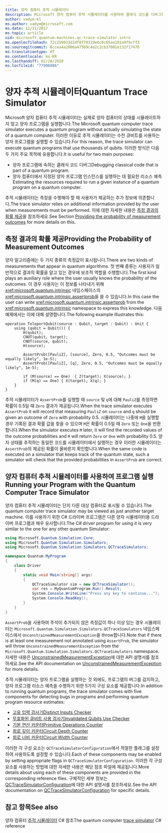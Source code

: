 ```yaml
---
title: 양자 컴퓨터 추적 시뮬레이터
description: Microsoft 양자 컴퓨터 추적 시뮬레이터를 사용하여 클래식 코드를 디버그하고 양자 프로그램의 리소스 요구 사항을 예측하는 방법을 알아봅니다.
author: vadym-kl
ms.author: vadym@microsoft.com
ms.date: 12/11/2017
ms.topic: article
uid: microsoft.quantum.machines.qc-trace-simulator.intro
ms.openlocfilehash: 72c259933d2df8f79319e6c0c65ae181a9f9cff3
ms.sourcegitcommit: 6ccea4a2006a47569c4e2c2cb37001e132f17476
ms.translationtype: HT
ms.contentlocale: ko-KR
ms.lasthandoff: 02/28/2020
ms.locfileid: "77906086"
---
```

# <a name="quantum-trace-simulator"></a><span data-ttu-id="fa6e5-103">양자 추적 시뮬레이터</span><span class="sxs-lookup"><span data-stu-id="fa6e5-103">Quantum Trace Simulator</span></span>

<span data-ttu-id="fa6e5-104">Microsoft 양자 컴퓨터 추적 시뮬레이터는 실제로 양자 컴퓨터의 상태를 시뮬레이트하지 않고 양자 프로그램을 실행합니다.</span><span class="sxs-lookup"><span data-stu-id="fa6e5-104">The Microsoft quantum computer trace simulator executes a quantum program without actually simulating the state of a quantum computer.</span></span>  <span data-ttu-id="fa6e5-105">이러한 이유로 추적 시뮬레이터는 수천 큐비트를 사용하는 양자 프로그램을 실행할 수 있습니다.</span><span class="sxs-lookup"><span data-stu-id="fa6e5-105">For this reason, the trace simulator can execute quantum programs that use thousands of qubits.</span></span>  <span data-ttu-id="fa6e5-106">이러한 방식은 다음 두 가지 주요 목적에 유용합니다.</span><span class="sxs-lookup"><span data-stu-id="fa6e5-106">It is useful for two main purposes:</span></span> 

* <span data-ttu-id="fa6e5-107">양자 프로그램에 속하는 클래식 코드 디버그</span><span class="sxs-lookup"><span data-stu-id="fa6e5-107">Debugging classical code that is part of a quantum program.</span></span> 
* <span data-ttu-id="fa6e5-108">양자 컴퓨터에서 지정된 양자 프로그램 인스턴스를 실행하는 데 필요한 리소스 예측</span><span class="sxs-lookup"><span data-stu-id="fa6e5-108">Estimating the resources required to run a given instance of a quantum program on a quantum computer.</span></span>

<span data-ttu-id="fa6e5-109">추적 시뮬레이터는 측정을 수행해야 할 때 사용자가 제공하는 추가 정보에 의존합니다.</span><span class="sxs-lookup"><span data-stu-id="fa6e5-109">The trace simulator relies on additional information provided by the user when measurements must be performed.</span></span> <span data-ttu-id="fa6e5-110">이에 대한 자세한 내용은 [측정 결과의 확률 제공](#providing-the-probability-of-measurement-outcomes)을 참조하세요.</span><span class="sxs-lookup"><span data-stu-id="fa6e5-110">See Section [Providing the probability of measurement outcomes](#providing-the-probability-of-measurement-outcomes) for more details on this.</span></span> 

## <a name="providing-the-probability-of-measurement-outcomes"></a><span data-ttu-id="fa6e5-111">측정 결과의 확률 제공</span><span class="sxs-lookup"><span data-stu-id="fa6e5-111">Providing the Probability of Measurement Outcomes</span></span>

<span data-ttu-id="fa6e5-112">양자 알고리즘에는 두 가지 종류의 측정값이 표시됩니다.</span><span class="sxs-lookup"><span data-stu-id="fa6e5-112">There are two kinds of measurements that appear in quantum algorithms.</span></span> <span data-ttu-id="fa6e5-113">첫 번째 종류는 사용자가 일반적으로 결과의 확률을 알고 있는 경우에 보조적 역할을 수행합니다.</span><span class="sxs-lookup"><span data-stu-id="fa6e5-113">The first kind plays an auxiliary role where the user usually knows the probability of the outcomes.</span></span> <span data-ttu-id="fa6e5-114">이 경우 사용자는 이 정보를 나타내기 위해 <xref:microsoft.quantum.intrinsic> 네임스페이스의 <xref:microsoft.quantum.intrinsic.assertprob>을 쓸 수 있습니다.</span><span class="sxs-lookup"><span data-stu-id="fa6e5-114">In this case the user can write <xref:microsoft.quantum.intrinsic.assertprob> from the <xref:microsoft.quantum.intrinsic> namespace to express this knowledge.</span></span> <span data-ttu-id="fa6e5-115">다음 예제에서는 이에 대해 설명합니다.</span><span class="sxs-lookup"><span data-stu-id="fa6e5-115">The following example illustrates this:</span></span>

```qsharp
operation TeleportQubit(source : Qubit, target : Qubit) : Unit {
    using (qubit = Qubit()) {
        H(qubit);
        CNOT(qubit, target);
        CNOT(source, qubit);
        H(source);

        AssertProb([PauliZ], [source], Zero, 0.5, "Outcomes must be equally likely", 1e-5);
        AssertProb([PauliZ], [q], Zero, 0.5, "Outcomes must be equally likely", 1e-5);

        if (M(source) == One)  { Z(target); X(source); }
        if (M(q) == One) { X(target); X(q); }
    }
}
```

<span data-ttu-id="fa6e5-116">추적 시뮬레이터가 `AssertProb`를 실행할 때 `source` 및 `q`에 대해 `PauliZ`를 측정하면 확률이 0.5일 때 `Zero` 결과가 제공됩니다.</span><span class="sxs-lookup"><span data-stu-id="fa6e5-116">When the trace simulator executes `AssertProb` it will record that measuring `PauliZ` on `source` and `q` should be given an outcome of `Zero` with probability 0.5.</span></span> <span data-ttu-id="fa6e5-117">시뮬레이터는 나중에 `M`을 실행할 경우 기록된 결과 확률 값을 찾을 수 있으며 `M`은 확률이 0.5일 때 `Zero` 또는 `One`을 반환합니다.</span><span class="sxs-lookup"><span data-stu-id="fa6e5-117">When the simulator executes `M` later, it will find the recorded values of the outcome probabilities and `M` will return `Zero` or `One` with probability 0.5.</span></span> <span data-ttu-id="fa6e5-118">양자 상태를 추적하는 동일한 코드를 시뮬레이터에서 실행하는 경우 이러한 시뮬레이터는 `AssertProb`의 제공된 확률이 올바른지 확인합니다.</span><span class="sxs-lookup"><span data-stu-id="fa6e5-118">When the same code is executed on a simulator that keeps track of the quantum state, such a simulator will check that the provided probabilities in `AssertProb` are correct.</span></span>

## <a name="running-your-program-with-the-quantum-computer-trace-simulator"></a><span data-ttu-id="fa6e5-119">양자 컴퓨터 추적 시뮬레이터를 사용하여 프로그램 실행</span><span class="sxs-lookup"><span data-stu-id="fa6e5-119">Running your Program with the Quantum Computer Trace Simulator</span></span> 

<span data-ttu-id="fa6e5-120">양자 컴퓨터 추적 시뮬레이터는 단지 다른 대상 컴퓨터로 표시될 수 있습니다.</span><span class="sxs-lookup"><span data-stu-id="fa6e5-120">The quantum computer trace simulator may be viewed as just another target machine.</span></span> <span data-ttu-id="fa6e5-121">이를 사용하기 위한 C# 드라이버 프로그램은 다른 양자 시뮬레이터용 드라이버 프로그램과 매우 유사합니다.</span><span class="sxs-lookup"><span data-stu-id="fa6e5-121">The C# driver program for using it is very similar to the one for any other quantum Simulator:</span></span> 

```csharp
using Microsoft.Quantum.Simulation.Core;
using Microsoft.Quantum.Simulation.Simulators;
using Microsoft.Quantum.Simulation.Simulators.QCTraceSimulators;

namespace Quantum.MyProgram
{
    class Driver
    {
        static void Main(string[] args)
        {
            QCTraceSimulator sim = new QCTraceSimulator();
            var res = MyQuantumProgram.Run().Result;
            System.Console.WriteLine("Press any key to continue...");
            System.Console.ReadKey();
        }
    }
}
```

<span data-ttu-id="fa6e5-122">`AssertProb`을 사용하여 주석이 추가되지 않은 측정값이 하나 이상 있는 경우 시뮬레이터는 `Microsoft.Quantum.Simulation.Simulators.QCTraceSimulators` 네임스페이스에서 `UnconstrainedMeasurementException`을 throw합니다.</span><span class="sxs-lookup"><span data-stu-id="fa6e5-122">Note that if there is at least one measurement not annotated using `AssertProb`, the simulator will throw `UnconstrainedMeasurementException` from the `Microsoft.Quantum.Simulation.Simulators.QCTraceSimulators` namespace.</span></span> <span data-ttu-id="fa6e5-123">자세한 내용은 [UnconstrainedMeasurementException](xref:Microsoft.Quantum.Simulation.Simulators.QCTraceSimulators.UnconstrainedMeasurementException)에 대한 API 설명서를 참조하세요.</span><span class="sxs-lookup"><span data-stu-id="fa6e5-123">See the API documentation on [UnconstrainedMeasurementException](xref:Microsoft.Quantum.Simulation.Simulators.QCTraceSimulators.UnconstrainedMeasurementException) for more details.</span></span>

<span data-ttu-id="fa6e5-124">추적 시뮬레이터는 양자 프로그램을 실행하는 것 외에도, 프로그램의 버그를 감지하고, 양자 프로그램 리소스 예측을 수행하기 위한 5가지 구성 요소를 제공합니다.</span><span class="sxs-lookup"><span data-stu-id="fa6e5-124">In addition to running quantum programs, the trace simulator comes with five components for detecting bugs in programs and performing quantum program resource estimates:</span></span> 

* [<span data-ttu-id="fa6e5-125">고유 입력 검사기</span><span class="sxs-lookup"><span data-stu-id="fa6e5-125">Distinct Inputs Checker</span></span>](xref:microsoft.quantum.machines.qc-trace-simulator.distinct-inputs)
* [<span data-ttu-id="fa6e5-126">무효화된 큐비트 사용 검사기</span><span class="sxs-lookup"><span data-stu-id="fa6e5-126">Invalidated Qubits Use Checker</span></span>](xref:microsoft.quantum.machines.qc-trace-simulator.invalidated-qubits)
* [<span data-ttu-id="fa6e5-127">기본 연산 카운터</span><span class="sxs-lookup"><span data-stu-id="fa6e5-127">Primitive Operations Counter</span></span>](xref:microsoft.quantum.machines.qc-trace-simulator.primitive-counter)
* [<span data-ttu-id="fa6e5-128">회로 깊이 카운터</span><span class="sxs-lookup"><span data-stu-id="fa6e5-128">Circuit Depth Counter</span></span>](xref:microsoft.quantum.machines.qc-trace-simulator.depth-counter)
* [<span data-ttu-id="fa6e5-129">회로 너비 카운터</span><span class="sxs-lookup"><span data-stu-id="fa6e5-129">Circuit Width Counter</span></span>](xref:microsoft.quantum.machines.qc-trace-simulator.width-counter)

<span data-ttu-id="fa6e5-130">이러한 각 구성 요소는 `QCTraceSimulatorConfiguration`에서 적절한 플래그를 설정하여 사용하도록 설정할 수 있습니다.</span><span class="sxs-lookup"><span data-stu-id="fa6e5-130">Each of these components may be enabled by setting appropriate flags in `QCTraceSimulatorConfiguration`.</span></span> <span data-ttu-id="fa6e5-131">이러한 각 구성 요소를 사용하는 방법에 대한 자세한 내용은 해당 참조 파일에 제공됩니다.</span><span class="sxs-lookup"><span data-stu-id="fa6e5-131">More details about using each of these components are provided in the corresponding reference files.</span></span> <span data-ttu-id="fa6e5-132">구체적인 세부 정보는 [QCTraceSimulatorConfiguration](https://docs.microsoft.com/dotnet/api/Microsoft.Quantum.Simulation.Simulators.QCTraceSimulators.QCTraceSimulatorConfiguration)에 대한 API 설명서를 참조하세요.</span><span class="sxs-lookup"><span data-stu-id="fa6e5-132">See the API documentation on [QCTraceSimulatorConfiguration](https://docs.microsoft.com/dotnet/api/Microsoft.Quantum.Simulation.Simulators.QCTraceSimulators.QCTraceSimulatorConfiguration) for specific details.</span></span>

## <a name="see-also"></a><span data-ttu-id="fa6e5-133">참고 항목</span><span class="sxs-lookup"><span data-stu-id="fa6e5-133">See also</span></span>
<span data-ttu-id="fa6e5-134">양자 컴퓨터 [추적 시뮬레이터](xref:Microsoft.Quantum.Simulation.Simulators.QCTraceSimulators.QCTraceSimulator) C# 참조</span><span class="sxs-lookup"><span data-stu-id="fa6e5-134">The quantum computer [trace simulator](xref:Microsoft.Quantum.Simulation.Simulators.QCTraceSimulators.QCTraceSimulator) C# reference</span></span> 

